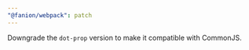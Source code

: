 ```yaml
---
"@fanion/webpack": patch
---
```


Downgrade the `dot-prop` version to make it compatible with CommonJS.

